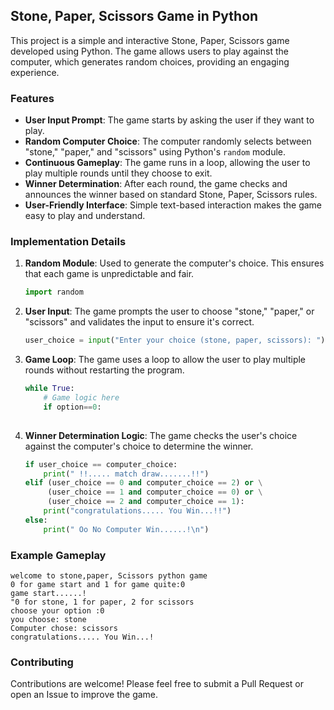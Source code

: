 

## Stone, Paper, Scissors Game in Python

This project is a simple and interactive Stone, Paper, Scissors game developed using Python. The game allows users to play against the computer, which generates random choices, providing an engaging experience.

### Features

- **User Input Prompt**: The game starts by asking the user if they want to play.
- **Random Computer Choice**: The computer randomly selects between "stone," "paper," and "scissors" using Python's `random` module.
- **Continuous Gameplay**: The game runs in a loop, allowing the user to play multiple rounds until they choose to exit.
- **Winner Determination**: After each round, the game checks and announces the winner based on standard Stone, Paper, Scissors rules.
- **User-Friendly Interface**: Simple text-based interaction makes the game easy to play and understand.

### Implementation Details

1. **Random Module**: Used to generate the computer's choice. This ensures that each game is unpredictable and fair.
    ```python
    import random
    ```

2. **User Input**: The game prompts the user to choose "stone," "paper," or "scissors" and validates the input to ensure it's correct.
    ```python
    user_choice = input("Enter your choice (stone, paper, scissors): ")
    ```

3. **Game Loop**: The game uses a loop to allow the user to play multiple rounds without restarting the program.
    ```python
    while True:
        # Game logic here
        if option==0:
            
    ```

4. **Winner Determination Logic**: The game checks the user's choice against the computer's choice to determine the winner.
    ```python
    if user_choice == computer_choice:
        print(" !!..... match draw.......!!")
    elif (user_choice == 0 and computer_choice == 2) or \
         (user_choice == 1 and computer_choice == 0) or \
         (user_choice == 2 and computer_choice == 1):
        print("congratulations..... You Win...!!")
    else:
        print(" Oo No Computer Win......!\n")
    ```

### Example Gameplay

```
welcome to stone,paper, Scissors python game
0 for game start and 1 for game quite:0
game start......!
"0 for stone, 1 for paper, 2 for scissors
choose your option :0
you choose: stone
Computer chose: scissors
congratulations..... You Win...!
```

### Contributing

Contributions are welcome! Please feel free to submit a Pull Request or open an Issue to improve the game.
